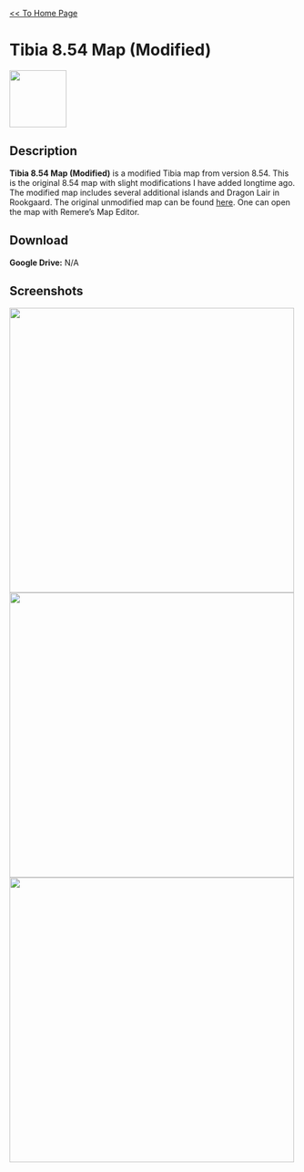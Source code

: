 [<< To Home Page](https://gekusite.github.io/Geku/)
# Tibia 8.54 Map (Modified)

<img src="https://vignette.wikia.nocookie.net/tibia/images/c/c4/Client_Artwork_8.0.jpg/revision/latest?cb=20130917194022&path-prefix=en" width="100" height="100">

## Description
**Tibia 8.54 Map (Modified)** is a modified Tibia map from version 8.54. This is the original 8.54 map with slight modifications I have added longtime ago. The modified map includes several additional islands and Dragon Lair in Rookgaard. The original unmodified map can be found [here](https://gekusite.github.io/TB002/). One can open the map with Remere’s Map Editor.

## Download

 **Google Drive:** N/A
 
## Screenshots
 
 <img src="https://image.prntscr.com/image/7myM-SGRSr_g99a5j-5LWQ.jpg" width="500" height="500">  <img src="https://image.prntscr.com/image/yDPqHOd8Swmnte3Ic9F8Iw.jpg" width="500" height="500"> <br/>
 <img src="https://image.prntscr.com/image/atOyZ3p1SnSppjoGsRA2cg.jpg" width="500" height="500">
